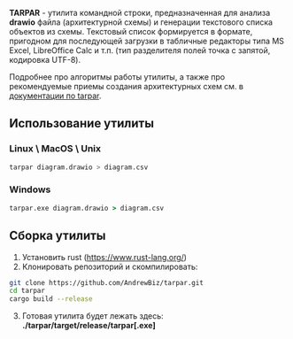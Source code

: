 **TARPAR** - утилита командной строки, предназначенная для анализа **drawio** файла (архитектурной схемы) и генерации текстового списка объектов из схемы. Текстовый список формируется в формате, пригодном для последующей загрузки в табличные редакторы типа MS Excel, LibreOffice Calc и т.п. (тип разделителя полей точка с запятой, кодировка UTF-8).

Подробнее про алгоритмы работы утилиты, а также про рекомендуемые приемы создания архитектурных схем см. в [документации по tarpar](/docs/tarpar-doc.md).

## Использование утилиты

### Linux \ MacOS \ Unix

```bash
tarpar diagram.drawio > diagram.csv
```

### Windows

```cmd
tarpar.exe diagram.drawio > diagram.csv
```

## Сборка утилиты

1. Установить rust (https://www.rust-lang.org/)
2. Клонировать репозиторий и скомпилировать:

```bash
git clone https://github.com/AndrewBiz/tarpar.git
cd tarpar
cargo build --release
```

3. Готовая утилита будет лежать здесь: **./tarpar/target/release/tarpar[.exe]**
